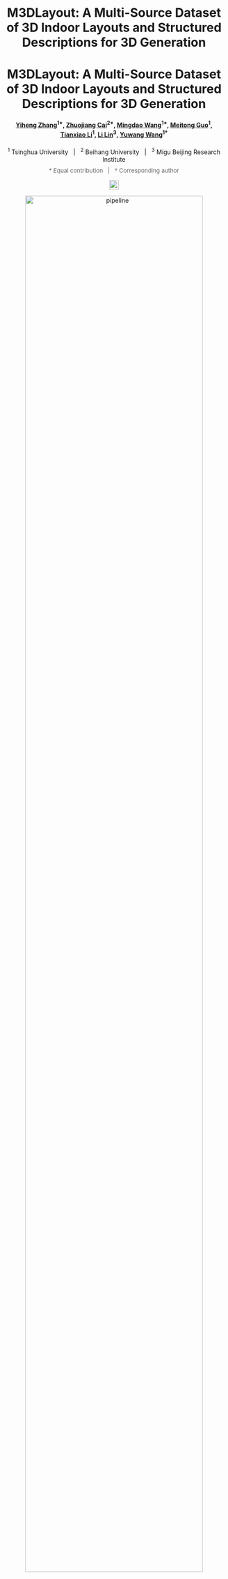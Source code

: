 <h1 align="center">M3DLayout: A Multi-Source Dataset of 3D Indoor Layouts and Structured Descriptions for 3D Generation</h1>


<h4 align="center">

<h1 align="center">M3DLayout: A Multi-Source Dataset of 3D Indoor Layouts and Structured Descriptions for 3D Generation</h1>

<h4 align="center" style="line-height:1.4; margin-top:0.6rem">
  <a href="https://github.com/Graphic-Kiliani">Yiheng Zhang</a><sup>1*</sup>,
  <a href="https://www.caizhuojiang.com/">Zhuojiang Cai</a><sup>2*</sup>,
  <a href="https://openreview.net/profile?id=~Mingdao_Wang1">Mingdao Wang</a><sup>1*</sup>,
  <a href="https://openreview.net/profile?id=~Meitong_Guo1">Meitong Guo</a><sup>1</sup>,
  <a href="https://github.com/tingyunaiai9">Tianxiao Li</a><sup>1</sup>,
  <a href="https://xplorestaging.ieee.org/author/37088600614">Li Lin</a><sup>3</sup>,
  <a href="https://scholar.google.com/citations?user=KhFGpFIAAAAJ&hl=en">Yuwang Wang</a><sup>1†</sup>
</h4>

<p align="center" style="margin:0.2rem 0 0.6rem 0;">
  <sup>1</sup> Tsinghua University &nbsp;&nbsp;|&nbsp;&nbsp;
  <sup>2</sup> Beihang University &nbsp;&nbsp;|&nbsp;&nbsp;
  <sup>3</sup> Migu Beijing Research Institute
</p>

<p align="center" style="font-size:0.95em; color:#666; margin-top:0;">
  * Equal contribution &nbsp;&nbsp;|&nbsp;&nbsp; † Corresponding author
</p>

<p align="center">
  <a href="https://graphic-kiliani.github.io/M3DLayout/">
    <img src="https://img.shields.io/badge/Project%20Page-blue.svg" alt="Project Page" height="22">
  </a>
</p>



<p align="center">
    <img width="90%" alt="pipeline", src="./assets/Teaser.png">
</p>
</h4>

## Abstract

In text-driven 3D scene generation, object layout serves as a crucial intermediate representation that bridges high-level language instructions with detailed geometric output. It not only provides a structural blueprint for ensuring physical plausibility but also supports semantic controllability and interactive editing. 

However, the learning capabilities of current 3D indoor layout generation models are constrained by the limited scale, diversity, and annotation quality of existing datasets. To address this, we introduce **M3DLayout, a large-scale, multi-source dataset for 3D indoor layout generation**. M3DLayout comprises **15,080 layouts** and over **258k object instances**, integrating three distinct sources: real-world scans, professional CAD designs, and procedurally generated scenes. Each layout is paired with detailed structured text describing global scene summaries, relational placements of large furniture, and fine-grained arrangements of smaller items. This diverse and richly annotated resource enables models to learn complex spatial and semantic patterns across a wide variety of indoor environments. 

To assess the potential of M3DLayout, we establish a benchmark using a text-conditioned diffusion model. Experimental results demonstrate that our dataset provides a solid foundation for training layout generation models. Its multi-source composition enhances diversity, notably through the Inf3DLayout subset which provides rich small-object information, enabling the generation of more complex and detailed scenes. We hope that M3DLayout can serve as a valuable resource for advancing research in text-driven 3D scene synthesis.


## TODO
- [ ] Provide inference code of M3DLayout
- [ ] Provide training instruction for M3DLayout
- [ ] Release M3DLayout dataset


## Citation
If you find our work helpful, please consider citing:
```bibtex
@article{zhang2025m3dlayout,
  author    = {Zhang, Yiheng and Cai, Zhuojiang, and Wang, Mingdao, and Guo, Meitong, and Li, Tianxiao, and Lin, Li, and  Wang, Yuwang},
  journal   = {arXiv preprint arXiv:},
  year      = {2025},
}
```